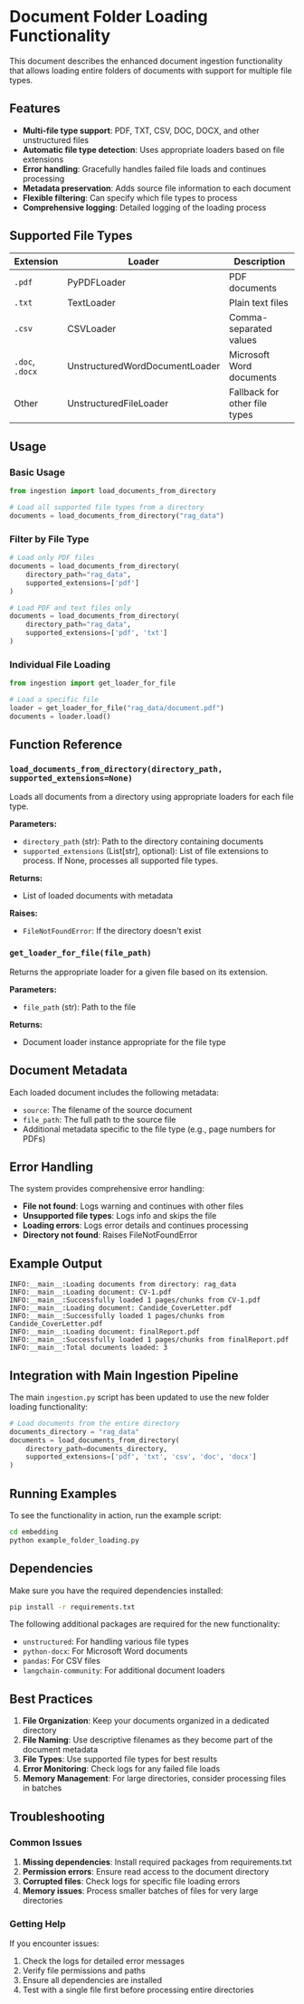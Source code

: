 # Document Folder Loading Functionality

This document describes the enhanced document ingestion functionality that allows loading entire folders of documents with support for multiple file types.

## Features

- **Multi-file type support**: PDF, TXT, CSV, DOC, DOCX, and other unstructured files
- **Automatic file type detection**: Uses appropriate loaders based on file extensions
- **Error handling**: Gracefully handles failed file loads and continues processing
- **Metadata preservation**: Adds source file information to each document
- **Flexible filtering**: Can specify which file types to process
- **Comprehensive logging**: Detailed logging of the loading process

## Supported File Types

| Extension       | Loader                         | Description                   |
| --------------- | ------------------------------ | ----------------------------- |
| `.pdf`          | PyPDFLoader                    | PDF documents                 |
| `.txt`          | TextLoader                     | Plain text files              |
| `.csv`          | CSVLoader                      | Comma-separated values        |
| `.doc`, `.docx` | UnstructuredWordDocumentLoader | Microsoft Word documents      |
| Other           | UnstructuredFileLoader         | Fallback for other file types |

## Usage

### Basic Usage

```python
from ingestion import load_documents_from_directory

# Load all supported file types from a directory
documents = load_documents_from_directory("rag_data")
```

### Filter by File Type

```python
# Load only PDF files
documents = load_documents_from_directory(
    directory_path="rag_data",
    supported_extensions=['pdf']
)

# Load PDF and text files only
documents = load_documents_from_directory(
    directory_path="rag_data",
    supported_extensions=['pdf', 'txt']
)
```

### Individual File Loading

```python
from ingestion import get_loader_for_file

# Load a specific file
loader = get_loader_for_file("rag_data/document.pdf")
documents = loader.load()
```

## Function Reference

### `load_documents_from_directory(directory_path, supported_extensions=None)`

Loads all documents from a directory using appropriate loaders for each file type.

**Parameters:**

- `directory_path` (str): Path to the directory containing documents
- `supported_extensions` (List[str], optional): List of file extensions to process.
  If None, processes all supported file types.

**Returns:**

- List of loaded documents with metadata

**Raises:**

- `FileNotFoundError`: If the directory doesn't exist

### `get_loader_for_file(file_path)`

Returns the appropriate loader for a given file based on its extension.

**Parameters:**

- `file_path` (str): Path to the file

**Returns:**

- Document loader instance appropriate for the file type

## Document Metadata

Each loaded document includes the following metadata:

- `source`: The filename of the source document
- `file_path`: The full path to the source file
- Additional metadata specific to the file type (e.g., page numbers for PDFs)

## Error Handling

The system provides comprehensive error handling:

- **File not found**: Logs warning and continues with other files
- **Unsupported file types**: Logs info and skips the file
- **Loading errors**: Logs error details and continues processing
- **Directory not found**: Raises FileNotFoundError

## Example Output

```
INFO:__main__:Loading documents from directory: rag_data
INFO:__main__:Loading document: CV-1.pdf
INFO:__main__:Successfully loaded 1 pages/chunks from CV-1.pdf
INFO:__main__:Loading document: Candide_CoverLetter.pdf
INFO:__main__:Successfully loaded 1 pages/chunks from Candide_CoverLetter.pdf
INFO:__main__:Loading document: finalReport.pdf
INFO:__main__:Successfully loaded 1 pages/chunks from finalReport.pdf
INFO:__main__:Total documents loaded: 3
```

## Integration with Main Ingestion Pipeline

The main `ingestion.py` script has been updated to use the new folder loading functionality:

```python
# Load documents from the entire directory
documents_directory = "rag_data"
documents = load_documents_from_directory(
    directory_path=documents_directory,
    supported_extensions=['pdf', 'txt', 'csv', 'doc', 'docx']
)
```

## Running Examples

To see the functionality in action, run the example script:

```bash
cd embedding
python example_folder_loading.py
```

## Dependencies

Make sure you have the required dependencies installed:

```bash
pip install -r requirements.txt
```

The following additional packages are required for the new functionality:

- `unstructured`: For handling various file types
- `python-docx`: For Microsoft Word documents
- `pandas`: For CSV files
- `langchain-community`: For additional document loaders

## Best Practices

1. **File Organization**: Keep your documents organized in a dedicated directory
2. **File Naming**: Use descriptive filenames as they become part of the document metadata
3. **File Types**: Use supported file types for best results
4. **Error Monitoring**: Check logs for any failed file loads
5. **Memory Management**: For large directories, consider processing files in batches

## Troubleshooting

### Common Issues

1. **Missing dependencies**: Install required packages from requirements.txt
2. **Permission errors**: Ensure read access to the document directory
3. **Corrupted files**: Check logs for specific file loading errors
4. **Memory issues**: Process smaller batches of files for very large directories

### Getting Help

If you encounter issues:

1. Check the logs for detailed error messages
2. Verify file permissions and paths
3. Ensure all dependencies are installed
4. Test with a single file first before processing entire directories
